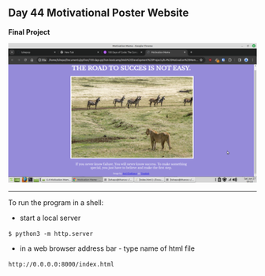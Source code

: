 ## Day 44 Motivational Poster Website

**Final Project**

![](motivation.png)

---

To run the program in a shell:
- start a local server

`$ python3 -m http.server`
- in a web browser address bar - type name of html file

`http://0.0.0.0:8000/index.html`
